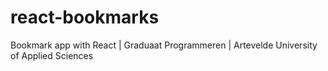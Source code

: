 # react-bookmarks
Bookmark app with React | Graduaat Programmeren | Artevelde University of Applied Sciences
